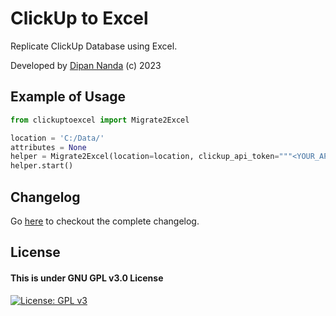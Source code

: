 # ClickUp to Excel
Replicate ClickUp Database using Excel.

Developed by [Dipan Nanda](https://github.com/themagicalmammal) (c) 2023

## Example of Usage

```python
from clickuptoexcel import Migrate2Excel

location = 'C:/Data/'
attributes = None
helper = Migrate2Excel(location=location, clickup_api_token="""<YOUR_API_KEY>""", attribute_values=attributes)
helper.start()
```

## Changelog
Go [here](CHANGELOG.md) to checkout the complete changelog.

## License
#### This is under GNU GPL v3.0 License
[![License: GPL v3](https://img.shields.io/badge/License-GPLv3-blue.svg)](LICENSE)
